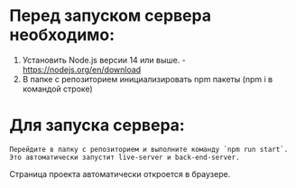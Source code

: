 # Перед запуском сервера необходимо:

1) Установить Node.js версии 14 или выше. - https://nodejs.org/en/download
2) В папке с репозиторием инициализировать npm пакеты (npm i в командой строке)

# Для запуска сервера:
``````
Перейдите в папку с репозиторием и выполните команду `npm run start`.
Это автоматически запустит live-server и back-end-server. 
``````
Страница проекта автоматически откроется в браузере.
